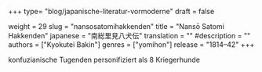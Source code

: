 +++
type= "blog/japanische-literatur-vormoderne"
draft = false

weight = 29
slug = "nansosatomihakkenden"
title = "Nansō Satomi Hakkenden"
japanese = "南総里見八犬伝"
translation = ""
#description = ""
authors = ["Kyokutei Bakin"]
genres = ["yomihon"]
release = "1814–42"
+++

konfuzianische Tugenden personifiziert als 8 Kriegerhunde
